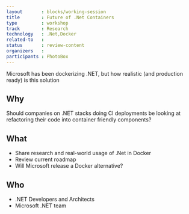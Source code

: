 ```yaml
---
layout       : blocks/working-session
title        : Future of .Net Containers
type         : workshop
track        : Research
technology   : .Net,Docker
related-to   :
status       : review-content
organizers   :
participants : PhotoBox
---
```


Microsoft has been dockerizing .NET, but how realistic (and production ready) is this solution

## Why

Should companies on .NET stacks doing CI deployments be looking at refactoring their code into container friendly components?

## What

 - Share research and real-world usage of .Net in Docker
 - Review current roadmap
 - Will Microsoft release a Docker alternative?

## Who

 - .NET Developers and Architects
 - Microsoft .NET team